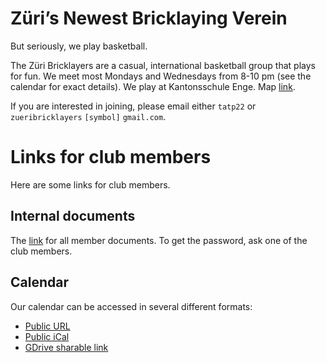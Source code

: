 # Züri’s Newest Bricklaying Verein

But seriously, we play basketball.

The Züri Bricklayers are a casual, international
basketball group that plays for fun. We meet most Mondays and
Wednesdays from 8-10 pm (see the calendar for exact details).
We play at Kantonsschule Enge. Map [link](https://t.ly/dD0CT).

If you are interested in joining, please email either `tatp22` or
`zueribricklayers` `[symbol]` `gmail.com`.

# Links for club members

Here are some links for club members.

## Internal documents

The [link](https://forms.gle/TfEgiY9WtCbygfqv6) for all member documents. To get the password, ask one of
the club members.

## Calendar

Our calendar can be accessed in several different formats:

- [Public URL](https://calendar.google.com/calendar/embed?src=zueribricklayers%40gmail.com&ctz=Europe%2FZurich)
- [Public iCal](https://calendar.google.com/calendar/ical/zueribricklayers%40gmail.com/public/basic.ics)
- [GDrive sharable link](https://calendar.google.com/calendar/u/0?cid=enVlcmlicmlja2xheWVyc0BnbWFpbC5jb20)
